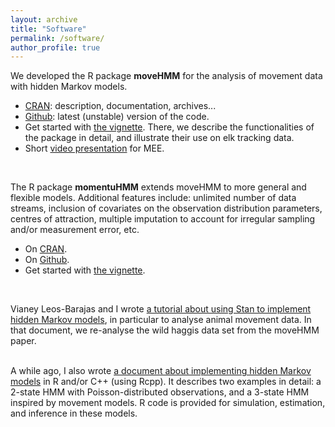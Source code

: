 ```yaml
---
layout: archive
title: "Software"
permalink: /software/
author_profile: true
---
```


We developed the R package <strong>moveHMM</strong> for the analysis of movement data with hidden Markov models. 
<ul>
	<li> <a href="https://cran.r-project.org/package=moveHMM">CRAN</a>: description, documentation, archives... </li>
	<li> <a href="https://github.com/TheoMichelot/moveHMM">Github</a>: latest (unstable) version of the code. </li>
	<li>Get started with <a href="https://cran.r-project.org/web/packages/moveHMM/vignettes/moveHMM-guide.pdf">the vignette</a>. There, we describe the functionalities of the package in detail, and illustrate their use on elk tracking data.</li>
	<li>Short <a href="https://www.youtube.com/watch?v=90LqSNITrN0">video presentation</a> for MEE.</li>
</ul>
<br/>
              
The R package <strong>momentuHMM</strong> extends moveHMM to more general and flexible models. Additional features include: unlimited number of data streams, inclusion of covariates on the observation distribution parameters, centres of attraction, multiple imputation to account for irregular sampling and/or measurement error, etc.<br/>
<ul>
	<li> On <a href="https://cran.r-project.org/package=momentuHMM">CRAN</a>.
	<li> On <a href="https://github.com/bmcclintock/momentuHMM">Github</a>.
	<li> Get started with <a href="https://cran.r-project.org/web/packages/momentuHMM/vignettes/momentuHMM.pdf">the vignette</a>.
</ul>
<br/>

Vianey Leos-Barajas and I wrote <a href="https://arxiv.org/pdf/1806.10639.pdf">a tutorial about using Stan to implement hidden Markov models</a>, in particular to analyse animal movement data. In that document, we re-analyse the wild haggis data set from the moveHMM paper. <br/>
<br/>
		
A while ago, I also wrote <a href="http://media.wix.com/ugd/3708a3_a0a0401708844718a538c2d7c3124224.pdf">a document about implementing hidden Markov models</a> in R and/or C++ (using Rcpp). It describes two examples in detail: a 2-state HMM with Poisson-distributed observations, and a 3-state HMM inspired by movement models. R code is provided for simulation, estimation, and inference in these models.
